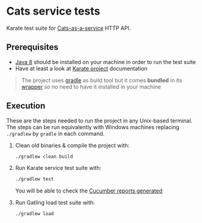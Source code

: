 # Cats service tests

Karate test suite for [Cats-as-a-service](https://github.com/arcones/cats-as-a-service) HTTP API.

## Prerequisites
- [Java 8](https://www.java.com) should be installed on your machine in order to run the test suite
- Have at least a look at [Karate project](https://github.com/intuit/karate) documentation
> The project uses [gradle](https://gradle.org/) as build tool but it comes **bundled** in its [wrapper](gradle) so no need to have it installed in your machine 

## Execution
These are the steps needed to run the project in any Unix-based terminal.
The steps can be run equivalently with Windows machines replacing ```./gradlew``` by ``gradle`` in each command.

1) Clean old binaries & compile the project with:
    ```bash
    ./gradlew clean build
    ```
2) Run Karate service test suite with:
    ```bash
    ./gradlew test
    ```
    You will be able to check the [Cucumber reports generated](target/cucumber-html-reports/overview-tags.html)

3) Run Gatling load test suite with:
    ```bash
    ./gradlew load
    ```